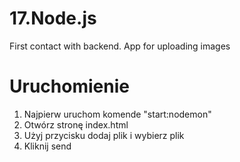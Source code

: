 # 17.Node.js
First contact with backend. 
App for uploading images

# Uruchomienie
1. Najpierw uruchom komende "start:nodemon"
2. Otwórz stronę index.html
3. Użyj przycisku dodaj plik i wybierz plik
4. Kliknij send
